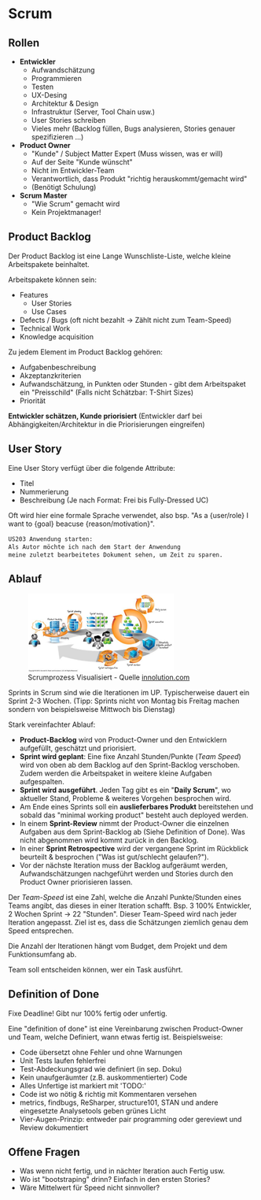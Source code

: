# Scrum

## Rollen

* **Entwickler**
    * Aufwandschätzung
    * Programmieren
    * Testen
    * UX-Desing
    * Architektur & Design
    * Infrastruktur (Server, Tool Chain usw.)
    * User Stories schreiben
    * Vieles mehr (Backlog füllen, Bugs analysieren, Stories genauer spezifizieren ...)
* **Product Owner**
    * "Kunde" / Subject Matter Expert (Muss wissen, was er will)
    * Auf der Seite "Kunde wünscht"
    * Nicht im Entwickler-Team
    * Verantwortlich, dass Produkt "richtig herauskommt/gemacht wird"
    * (Benötigt Schulung)
* **Scrum Master**
    * "Wie Scrum" gemacht wird
    * Kein Projektmanager!

## Product Backlog
Der Product Backlog ist eine Lange Wunschliste-Liste, welche kleine Arbeitspakete beinhaltet.

Arbeitspakete können sein:

* Features
    * User Stories
    * Use Cases
* Defects / Bugs (oft nicht bezahlt -> Zählt nicht zum Team-Speed)
* Technical Work
* Knowledge acquisition

Zu jedem Element im Product Backlog gehören:

* Aufgabenbeschreibung
* Akzeptanzkriterien
* Aufwandschätzung, in Punkten oder Stunden - gibt dem Arbeitspaket ein "Preisschild" (Falls nicht Schätzbar: T-Shirt Sizes)
* Priorität

**Entwickler schätzen, Kunde priorisiert** (Entwickler darf bei Abhängigkeiten/Architektur in die Priorisierungen eingreifen)

## User Story

Eine User Story verfügt über die folgende Attribute:

* Titel
* Nummerierung
* Beschreibung (Je nach Format: Frei bis Fully-Dressed UC)

Oft wird hier eine formale Sprache verwendet, also bsp. "As a {user/role} I want to {goal} beacuse {reason/motivation}".


```
US203 Anwendung starten:
Als Autor möchte ich nach dem Start der Anwendung
meine zuletzt bearbeitetes Dokument sehen, um Zeit zu sparen.
```

## Ablauf

<figure>
    <img src="images/scrum.png" style="max-width: 70%;"/>
    <figcaption>Scrumprozess Visualisiert - Quelle <a href="http://www.innolution.com/blog/economically-sensible-scrum-visualized" />innolution.com</a></figcaption>
</figure>

Sprints in Scrum sind wie die Iterationen im UP. Typischerweise dauert ein Sprint 2-3 Wochen. (Tipp: Sprints nicht von Montag bis Freitag machen sondern von beispielsweise Mittwoch bis Dienstag)


Stark vereinfachter Ablauf:

* **Product-Backlog** wird von Product-Owner und den Entwicklern aufgefüllt, geschätzt und priorisiert.
* **Sprint wird geplant**: Eine fixe Anzahl Stunden/Punkte (*Team Speed*) wird von oben ab dem Backlog auf den Sprint-Backlog verschoben. Zudem werden die Arbeitspaket in weitere kleine Aufgaben aufgespalten.
* **Sprint wird ausgeführt**. Jeden Tag gibt es ein "**Daily Scrum**", wo aktueller Stand, Probleme & weiteres Vorgehen besprochen wird.
* Am Ende eines Sprints soll ein **auslieferbares Produkt** bereitstehen und sobald das "minimal working product" besteht auch deployed werden.
* In einem **Sprint-Review** nimmt der Product-Owner die einzelnen Aufgaben aus dem Sprint-Backlog ab (Siehe Definition of Done). Was nicht abgenommen wird kommt zurück in den Backlog.
* In einer **Sprint Retrospective** wird der vergangene Sprint im Rückblick beurteilt & besprochen ("Was ist gut/schlecht gelaufen?").
* Vor der nächste Iteration muss der Backlog aufgeräumt werden, Aufwandschätzungen nachgeführt werden und Stories durch den Product Owner priorisieren lassen.

Der _Team-Speed_ ist eine Zahl, welche die Anzahl Punkte/Stunden eines Teams angibt, das dieses in einer Iteration schafft. Bsp. 3 100% Entwickler, 2 Wochen Sprint -> 22 "Stunden".  Dieser Team-Speed wird nach jeder Iteration angepasst. Ziel ist es, dass die Schätzungen ziemlich genau dem Speed entsprechen.

Die Anzahl der Iterationen hängt vom Budget, dem Projekt und dem Funktionsumfang ab.

Team soll entscheiden können, wer ein Task ausführt.

## Definition of Done
Fixe Deadline! Gibt nur 100% fertig oder unfertig.

Eine "definition of done" ist eine Vereinbarung zwischen Product-Owner und Team, welche Definiert, wann etwas fertig ist. Beispielsweise:

* Code übersetzt ohne Fehler und ohne Warnungen
* Unit Tests laufen fehlerfrei
* Test-Abdeckungsgrad wie definiert (in sep. Doku)
* Kein unaufgeräumter (z.B. auskommentierter) Code
* Alles Unfertige ist markiert mit 'TODO:'
* Code ist wo nötig & richtig mit Kommentaren versehen
* metrics, findbugs, ReSharper, structure101, STAN und andere
eingesetzte Analysetools geben grünes Licht
* Vier-Augen-Prinzip: entweder pair programming oder gereviewt und
Review dokumentiert

## Offene Fragen

* Was wenn nicht fertig, und in nächter Iteration auch Fertig usw.
* Wo ist "bootstraping" drinn? Einfach in den ersten Stories?
* Wäre Mittelwert für Speed nicht sinnvoller?
